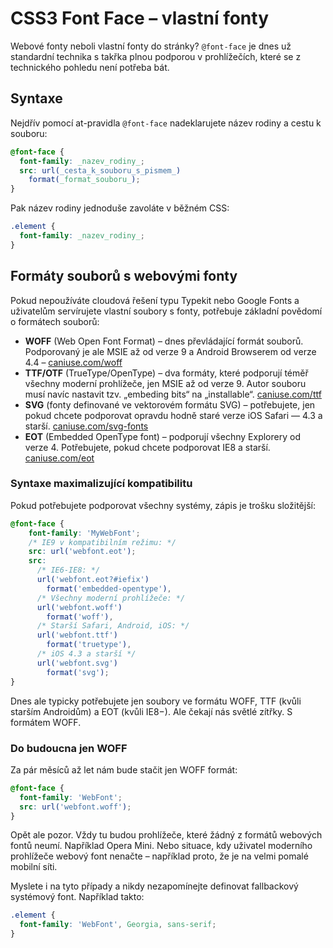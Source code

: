 CSS3 Font Face – vlastní fonty
==============================

Webové fonty neboli vlastní fonty do stránky? `@font-face` je dnes už standardní technika s takřka plnou podporou v prohlížečích, které se z technického pohledu není potřeba bát.

Syntaxe
-------

Nejdřív pomocí at-pravidla `@font-face` nadeklarujete název rodiny a cestu k souboru:

```css
@font-face {
  font-family: _nazev_rodiny_;
  src: url(_cesta_k_souboru_s_pismem_)
    format(_format_souboru_);
}
```

Pak název rodiny jednoduše zavoláte v běžném CSS:

```css
.element {
  font-family: _nazev_rodiny_;
}
```


Formáty souborů s webovými fonty
--------------------------------

Pokud nepoužíváte cloudová řešení typu Typekit nebo Google Fonts a uživatelům servírujete vlastní soubory s fonty, potřebuje základní povědomí o formátech souborů:

* **WOFF** (Web Open Font Format) – dnes převládající formát souborů. Podporovaný je ale MSIE až od verze 9 a Android Browserem od verze 4.4 – [caniuse.com/woff](http://caniuse.com/woff)
* **TTF/OTF** (TrueType/OpenType) – dva formáty, které podporují téměř všechny moderní prohlížeče, jen MSIE až od verze 9. Autor souboru musí navíc nastavit tzv. „embeding bits“ na „installable“. [caniuse.com/ttf](http://caniuse.com/ttf)
* **SVG** (fonty definované ve vektorovém formátu SVG) – potřebujete, jen pokud chcete podporovat opravdu hodně staré verze iOS Safari — 4.3 a starší. [caniuse.com/svg-fonts](http://caniuse.com/svg-fonts)
* **EOT** (Embedded OpenType font) – podporují všechny Explorery od verze 4. Potřebujete, pokud chcete podporovat IE8 a starší. [caniuse.com/eot](http://caniuse.com/eot)

### Syntaxe maximalizující kompatibilitu

Pokud potřebujete podporovat všechny systémy, zápis je trošku složitější:

```css
@font-face {
    font-family: 'MyWebFont';
    /* IE9 v kompatibilním režimu: */
    src: url('webfont.eot');
    src:
      /* IE6-IE8: */
      url('webfont.eot?#iefix')
        format('embedded-opentype'),
      /* Všechny moderní prohlížeče: */
      url('webfont.woff')
        format('woff'),
      /* Starší Safari, Android, iOS: */
      url('webfont.ttf')
        format('truetype'),
      /* iOS 4.3 a starší */
      url('webfont.svg')
        format('svg');
}
```

Dnes ale typicky potřebujete jen soubory ve formátu WOFF, TTF (kvůli starším Androidům) a EOT (kvůli IE8−). Ale čekají nás světlé zítřky. S formátem WOFF.

### Do budoucna jen WOFF

Za pár měsíců až let nám bude stačit jen WOFF formát:

```css
@font-face {
  font-family: 'WebFont';
  src: url('webfont.woff');
}
```


Opět ale pozor. Vždy tu budou prohlížeče, které žádný z formátů webových fontů neumí. Například Opera Mini. Nebo situace, kdy uživatel moderního prohlížeče webový font nenačte – například proto, že je na velmi pomalé mobilní síti.

Myslete i na tyto případy a nikdy nezapomínejte definovat fallbackový systémový font. Například takto:

```css
.element {
  font-family: 'WebFont', Georgia, sans-serif;
}
```
